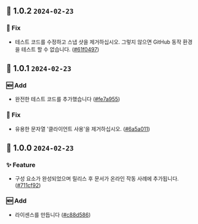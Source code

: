 ## 🎉 1.0.2 `2024-02-23`
### 🐛 Fix
- 테스트 코드를 수정하고 스냅 샷을 제거하십시오. 그렇지 않으면 GitHub 동작 환경을 테스트 할 수 없습니다. ([#61f0497](https://github.com/kwooshung/Nextjs-ArcoDesign-Link/commit/61f0497d375d1a56f1d5773db499f2087dfba5bd))

## 🎉 1.0.1 `2024-02-23`
### 🆕 Add
- 완전한 테스트 코드를 추가했습니다 ([#fe7a955](https://github.com/kwooshung/Nextjs-ArcoDesign-Link/commit/fe7a955b50da9105c6fa1aecea7a487bb9ffdce7))
### 🐛 Fix
- 유용한 문자열 '클라이언트 사용'을 제거하십시오. ([#6a5a011](https://github.com/kwooshung/Nextjs-ArcoDesign-Link/commit/6a5a0115306ce523fbeec243d72d7ca3db54e9ab))

## 🎉 1.0.0 `2024-02-23`
### ✨ Feature
- 구성 요소가 완성되었으며 릴리스 후 문서가 온라인 작동 사례에 추가됩니다. ([#711cf92](https://github.com/kwooshung/Nextjs-ArcoDesign-Link/commit/711cf92f33ec882ba3cb2476ea7388d5a10f786b))
### 🆕 Add
- 라이센스를 만듭니다 ([#c88d586](https://github.com/kwooshung/Nextjs-ArcoDesign-Link/commit/c88d586dc2766bd5c405b33b554e0a96adfd2267))